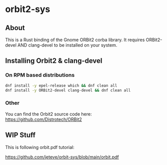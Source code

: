 # orbit2-sys

## About

This is a Rust binding of the Gnome ORBit2 corba library. It requires ORBit2-devel AND clang-devel to be installed on your system.

## Installing Orbit2 & clang-devel

### On RPM based distributions

```sh
dnf install -y epel-release which && dnf clean all
dnf install -y ORBit2-devel clang-devel && dnf clean all
```

### Other

You can find the Orbit2 source code here: <https://github.com/Distrotech/ORBit2>

## WIP Stuff

This is following orbit.pdf tutorial:

<https://github.com/jeteve/orbit-sys/blob/main/orbit.pdf>
